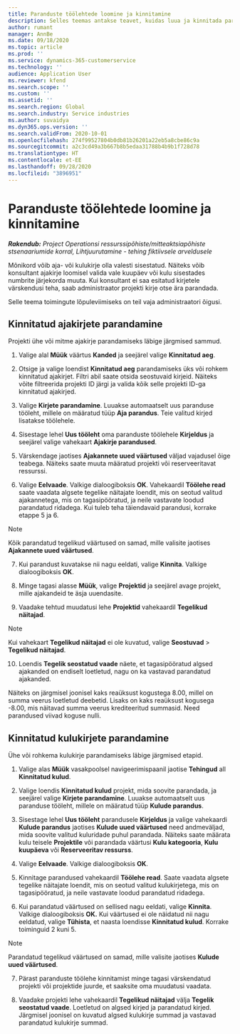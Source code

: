 ```yaml
---
title: Paranduste töölehtede loomine ja kinnitamine
description: Selles teemas antakse teavet, kuidas luua ja kinnitada paranduse töölehte.
author: rumant
manager: AnnBe
ms.date: 09/18/2020
ms.topic: article
ms.prod: ''
ms.service: dynamics-365-customerservice
ms.technology: ''
audience: Application User
ms.reviewer: kfend
ms.search.scope: ''
ms.custom: ''
ms.assetid: ''
ms.search.region: Global
ms.search.industry: Service industries
ms.author: suvaidya
ms.dyn365.ops.version: ''
ms.search.validFrom: 2020-10-01
ms.openlocfilehash: 274f99527804b0db81b26201a22eb5a8cbe86c9a
ms.sourcegitcommit: a2c3cd49a3b667b8b5edaa31788b4b9b1f728d78
ms.translationtype: HT
ms.contentlocale: et-EE
ms.lasthandoff: 09/28/2020
ms.locfileid: "3896951"
---
```

# <a name="create-and-confirm-correction-journals"></a>Paranduste töölehtede loomine ja kinnitamine

_**Rakendub:** Project Operationsi ressurssipõhiste/mitteaktsiapõhiste stsenaariumide korral,  Lihtjuurutamine - tehing fiktiivsele arveldusele_

Mõnikord võib aja- või kulukirje olla valesti sisestatud. Näiteks võib konsultant ajakirje loomisel valida vale kuupäev või kulu sisestades numbrite järjekorda muuta. Kui konsultant ei saa esitatud kirjetele värskendusi teha, saab administraator projekti kirje otse ära parandada.

Selle teema toimingute lõpuleviimiseks on teil vaja administraatori õigusi.

## <a name="correct-approved-time-entries"></a>Kinnitatud ajakirjete parandamine     

Projekti ühe või mitme ajakirje parandamiseks läbige järgmised sammud.

1. Valige alal **Müük** väärtus **Kanded** ja seejärel valige **Kinnitatud aeg**. 

2. Otsige ja valige loendist **Kinnitatud aeg** parandamiseks üks või rohkem kinnitatud ajakirjet. Filtri abil saate otsida seostuvaid kirjeid. Näiteks võite filtreerida projekti ID järgi ja valida kõik selle projekti ID-ga kinnitatud ajakirjed.

3. Valige **Kirjete parandamine**. Luuakse automaatselt uus paranduse tööleht, millele on määratud tüüp **Aja parandus**. Teie valitud kirjed lisatakse töölehele. 

4. Sisestage lehel **Uus tööleht** oma paranduste töölehele **Kirjeldus** ja seejärel valige vahekaart **Ajakirje parandused**.  

5. Värskendage jaotises **Ajakannete uued väärtused** väljad vajadusel õige teabega. Näiteks saate muuta määratud projekti või reserveeritavat ressurssi.

6. Valige **Eelvaade**. Valkige dialoogiboksis **OK**. Vahekaardil **Töölehe read** saate vaadata algsete tegelike näitajate loendit, mis on seotud valitud ajakannetega, mis on tagasipööratud, ja neile vastavate loodud parandatud ridadega. Kui tuleb teha täiendavaid parandusi, korrake etappe 5 ja 6. 

> [!NOTE]
> Kõik parandatud tegelikud väärtused on samad, mille valisite jaotises **Ajakannete uued väärtused**.

7. Kui parandust kuvatakse nii nagu eeldati, valige **Kinnita**. Valkige dialoogiboksis **OK**.

8. Minge tagasi alasse **Müük**, valige **Projektid** ja seejärel avage projekt, mille ajakandeid te äsja uuendasite. 

9. Vaadake tehtud muudatusi lehe **Projektid** vahekaardil **Tegelikud näitajad**. 

> [!NOTE]
> Kui vahekaart **Tegelikud näitajad** ei ole kuvatud, valige **Seostuvad** > **Tegelikud näitajad**.  

10. Loendis **Tegelik seostatud vaade** näete, et tagasipööratud algsed ajakanded on endiselt loetletud, nagu on ka vastavad parandatud ajakanded. 

Näiteks on järgmisel joonisel kaks reaüksust kogustega 8.00, millel on summa veerus loetletud deebetid. Lisaks on kaks reaüksust kogusega -8.00, mis näitavad summa veerus krediteeritud summasid. Need parandused viivad koguse nulli.

 
## <a name="correct-approved-expense-entries"></a>Kinnitatud kulukirjete parandamine

Ühe või rohkema kulukirje parandamiseks läbige järgmised etapid. 

1. Valige alas **Müük** vasakpoolsel navigeerimispaanil jaotise **Tehingud** all **Kinnitatud kulud**.

2. Valige loendis **Kinnitatud kulud** projekt, mida soovite parandada, ja seejärel valige **Kirjete parandamine**. Luuakse automaatselt uus paranduse tööleht, millele on määratud tüüp **Kulude parandus**. 

3. Sisestage lehel **Uus tööleht** parandusele **Kirjeldus** ja valige vahekaardi **Kulude parandus** jaotises **Kulude uued väärtused** need andmeväljad, mida soovite valitud kuluridade puhul parandada. Näiteks saate määrata kulu teisele **Projektile** või parandada väärtusi **Kulu kategooria**, **Kulu kuupäeva** või **Reserveeritav ressurss**.

4. Valige **Eelvaade**. Valkige dialoogiboksis **OK**. 

5. Kinnitage parandused vahekaardil **Töölehe read**. Saate vaadata algsete tegelike näitajate loendit, mis on seotud valitud kulukirjetega, mis on tagasipööratud, ja neile vastavate loodud parandatud ridadega.

6. Kui parandatud väärtused on sellised nagu eeldati, valige **Kinnita**. Valkige dialoogiboksis **OK.** Kui väärtused ei ole näidatud nii nagu eeldatud, valige **Tühista**, et naasta loendisse **Kinnitatud kulud**. Korrake toiminguid 2 kuni 5. 

> [!NOTE]
> Parandatud tegelikud väärtused on samad, mille valisite jaotises **Kulude uued väärtused**.

7. Pärast paranduste töölehe kinnitamist minge tagasi värskendatud projekti või projektide juurde, et saaksite oma muudatusi vaadata.  

8. Vaadake projekti lehe vahekaardil **Tegelikud näitajad** välja **Tegelik seostatud vaade**. Loetletud on algsed kirjed ja parandatud kirjed. Järgmisel joonisel on kuvatud algsed kulukirje summad ja vastavad parandatud kulukirje summad. 


